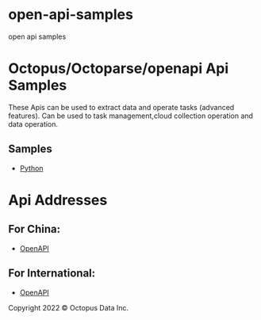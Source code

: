 # open-api-samples
open api samples
# Octopus/Octoparse/openapi Api Samples
These Apis can be used to extract data and operate tasks (advanced features). 
Can be used to task management,cloud collection operation and data operation.


## Samples
- [Python](https://github.com/octopus-dev/open-api-samples/tree/main/Open_ApiSamples-master/Code/Python)

# Api Addresses
## For China:
- [OpenAPI](https://openapi.bazhuayu.com/zh-CN/ "OpenAPI")

## For International:
- [OpenAPI](https://openapi.octoparse.com/en-US/ "OpenAPI")


Copyright 2022 © Octopus Data Inc.
